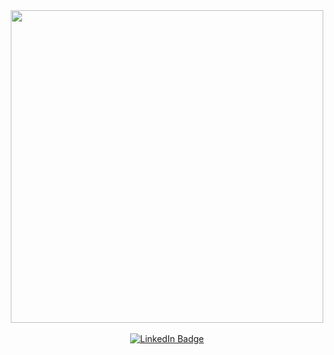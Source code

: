 <div id="header" align="center">
  <img src="https://media.giphy.com/media/f3iwJFOVOwuy7K6FFw/giphy.gif" width="500"/>
  <div id="badges">
    <br>
  <a href="https://www.linkedin.com/in/rabi-kumar-10bab6203">
    <img src="https://img.shields.io/badge/LinkedIn-blue?logo=linkedin&logoColor=white&style=for-the-badge" alt="LinkedIn Badge"/>
  </a>
    <!--
  <a href="your-youtube-URL">
    <img src="https://img.shields.io/badge/Portfolio-grey?logo=Serverless&logoColor=white&style=for-the-badge" alt="Portfolio Badge"/>
  </a>
-->
      </div>
</div>





<!--
**RabiKumar14/RabiKumar14** is a ✨ _special_ ✨ repository because its `README.md` (this file) appears on your GitHub profile.

Here are some ideas to get you started:

- 🔭 I’m currently working on ...
- 🌱 I’m currently learning ...
- 👯 I’m looking to collaborate on ...
- 🤔 I’m looking for help with ...
- 💬 Ask me about ...
- 📫 How to reach me: ...
- 😄 Pronouns: ...
- ⚡ Fun fact: ...


<div id="header" align="center">
  <img src="https://media.giphy.com/media/SWoSkN6DxTszqIKEqv/giphy.gif" width="500"/>
</div>
-->
